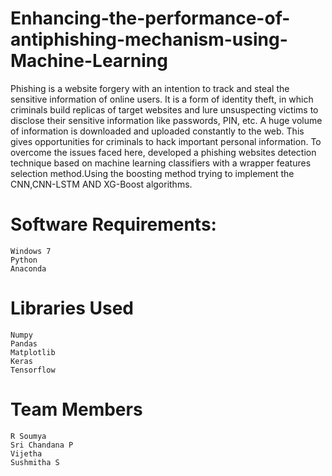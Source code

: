# Enhancing-the-performance-of-antiphishing-mechanism-using-Machine-Learning

Phishing is a website forgery with an intention to track and steal the sensitive information of online users. It is a form of identity theft, in which criminals build replicas of target websites and lure unsuspecting victims to disclose their sensitive information like passwords, PIN, etc. A huge volume of information is downloaded and uploaded constantly to the web. This gives opportunities for criminals to hack important personal information. To overcome the issues faced here, developed a phishing websites detection technique based on machine learning classifiers with a wrapper features selection method.Using the boosting method trying to implement the CNN,CNN-LSTM AND XG-Boost algorithms.

# Software Requirements:

    Windows 7
    Python
    Anaconda

# Libraries Used


    Numpy
    Pandas
    Matplotlib
    Keras
    Tensorflow
    
# Team Members

    R Soumya
    Sri Chandana P
    Vijetha
    Sushmitha S
